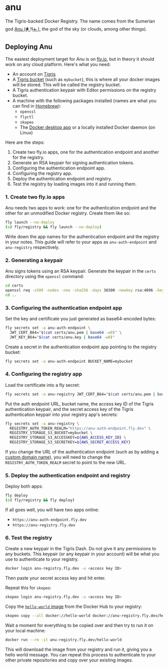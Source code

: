 # anu

The Tigris-backed Docker Registry. The name comes from the Sumerian god [Anu (𒀭𒀀𒉡)](https://en.wikipedia.org/wiki/Anu), the god of the sky (or clouds, among other things).

## Deploying Anu

The easiest deployment target for Anu is on [fly.io](https://fly.io), but in theory it should work on any cloud platform. Here's what you need:

- An account on [Tigris](https://console.tigris.dev)
- A [Tigris bucket](https://storage.new) (such as `mybucket`), this is where all your docker images will be stored. This will be called the registry bucket.
- A Tigris authentication keypair with Editor permissions on the registry bucket.
- A machine with the following packages installed (names are what you can find in [Homebrew](https://formulae.brew.sh/)):
  - `openssl`
  - `flyctl`
  - `skopeo`
  - The [Docker desktop app](https://www.docker.com/products/docker-desktop/) or a locally installed Docker daemon (on Linux)

Here are the steps:

1. Create two fly.io apps, one for the authentication endpoint and another for the registry.
2. Generate an RSA keypair for signing authentication tokens.
3. Configuring the authentication endpoint app.
4. Configuring the registry app.
5. Deploy the authentication endpoint and registry.
6. Test the registry by loading images into it and running them.

### 1. Create two fly.io apps

Anu needs two apps to work: one for the authentication endpoint and the other for an unmodified Docker registry. Create them like so:

```sh
fly launch --no-deploy
(cd fly/registry && fly launch --no-deploy)
```

Write down the app names for the authentication endpoint and the registry in your notes. This guide will refer to your apps as `anu-auth-endpoint` and `anu-registry` respectively.

### 2. Generating a keypair

Anu signs tokens using an RSA keypair. Generate the keypair in the `certs` directory using the `openssl` command:

```sh
cd certs
openssl req -x509 -nodes -new -sha256 -days 36500 -newkey rsa:4096 -keyout anu.key -out anu.pem -subj "/C=US/CN=Registry Auth CA"
cd ..
```

### 3. Configuring the authentication endpoint app

Set the key and certificate you just generated as base64-encoded bytes:

```sh
fly secrets set -a anu-auth-endpoint \
  JWT_CERT_B64="$(cat certs/anu.pem | base64 -w0)" \
  JWT_KEY_B64="$(cat certs/anu.key | base64 -w0)"
```

Create a secret in the authentication endpoint app pointing to the registry bucket:

```sh
fly secrets set -a anu-auth-endpoint BUCKET_NAME=mybucket
```

### 4. Configuring the registry app

Load the certificate into a fly secret:

```sh
fly secrets set -a anu-registry JWT_CERT_B64="$(cat certs/anu.pem | base64 -w0)
```

Put the auth endpoint URL, bucket name, the access key ID of the Tigris authentication keypair, and the secret access key of the Tigris authentication keypair into your registry app's secrets:

```sh
fly secrets set -a anu-registry \
  REGISTRY_AUTH_TOKEN_REALM="https://anu-auth-endpoint.fly.dev" \
  REGISTRY_STORAGE_S3_BUCKET=mybucket \
  REGISTRY_STORAGE_S3_ACCESSKEY=${AWS_ACCESS_KEY_ID} \
  REGISTRY_STORAGE_S3_SECRETKEY=${AWS_SECRET_ACCESS_KEY}
```

If you change the URL of the authentication endpoint (such as by adding a [custom domain name](https://fly.io/docs/flyctl/certs-add/)), you will need to change the `REGISTRY_AUTH_TOKEN_REALM` secret to point to the new URL.

### 5. Deploy the authentication endpoint and registry

Deploy both apps:

```sh
fly deploy
(cd fly/registry && fly deploy)
```

If all goes well, you will have two apps online:

- `https://anu-auth-endpoint.fly.dev`
- `https://anu-registry.fly.dev`

### 6. Test the registry

Create a new keypair in the Tigris Dash. Do not give it any permissions to any buckets. This keypair (or any keypair in your account) will be what you use to authenticate to your registry.

```sh
docker login anu-registry.fly.dev -u <access key ID>
```

Then paste your secret access key and hit enter.

Repeat this for `skopeo`:

```sh
skopeo login anu-registry.fly.dev -u <access key ID>
```

Copy the [`hello-world` image](https://hub.docker.com/_/hello-world/) from the Docker Hub to your registry:

```sh
skopeo copy --all docker://hello-world docker://anu-registry.fly.dev/hello-world
```

Wait a moment for everything to be copied over and then try to run it on your local machine:

```sh
docker run --rm -it anu-registry.fly.dev/hello-world
```

This will download the image from your registry and run it, giving you a hello world message. You can repeat this process to authenticate to your other private repositories and copy over your existing images.
